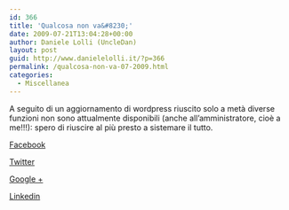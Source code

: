 ```yaml
---
id: 366
title: 'Qualcosa non va&#8230;'
date: 2009-07-21T13:04:28+00:00
author: Daniele Lolli (UncleDan)
layout: post
guid: http://www.danielelolli.it/?p=366
permalink: /qualcosa-non-va-07-2009.html
categories:
  - Miscellanea
---
```

A seguito di un aggiornamento di wordpress riuscito solo a metà diverse funzioni non sono attualmente disponibili (anche all&#8217;amministratore, cioè a me!!!): spero di riuscire al più presto a sistemare il tutto.

<div class="container_share">
  <a href="http://www.facebook.com/sharer.php?u=http://www.danielelolli.it/qualcosa-non-va-07-2009.html&t=Qualcosa non va&#8230;" target="_blank" class="button_purab_share facebook"><span><i class="icon-facebook"></i></span>
  
  <p>
    Facebook
  </p></a> 
  
  <a href="http://twitter.com/share?url=http://www.danielelolli.it/qualcosa-non-va-07-2009.html&text=Qualcosa non va&#8230;" target="_blank" class="button_purab_share twitter"><span><i class="icon-twitter"></i></span>
  
  <p>
    Twitter
  </p></a> 
  
  <a href="https://plus.google.com/share?url=http://www.danielelolli.it/qualcosa-non-va-07-2009.html" target="_blank" class="button_purab_share google-plus"><span><i class="icon-google-plus"></i></span>
  
  <p>
    Google +
  </p></a> 
  
  <a href="http://www.linkedin.com/shareArticle?mini=true&url=http://www.danielelolli.it/qualcosa-non-va-07-2009.html&title=Qualcosa non va&#8230;" target="_blank" class="button_purab_share linkedin"><span><i class="icon-linkedin"></i></span>
  
  <p>
    Linkedin
  </p></a>
</div>